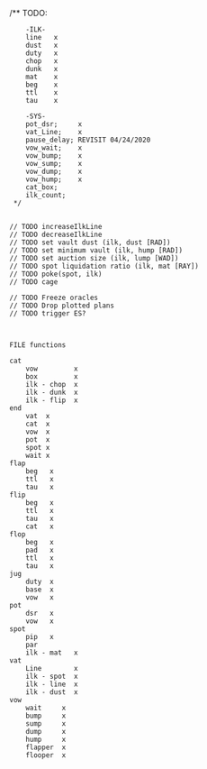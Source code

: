 /**
        TODO:

        -ILK-
        line   x 
        dust   x
        duty   x 
        chop   x
        dunk   x
        mat    x
        beg    x
        ttl    x
        tau    x

        -SYS-
        pot_dsr;     x
        vat_Line;    x
        pause_delay; REVISIT 04/24/2020
        vow_wait;    x
        vow_bump;    x
        vow_sump;    x
        vow_dump;    x
        vow_hump;    x
        cat_box;
        ilk_count;
     */


    // TODO increaseIlkLine
    // TODO decreaseIlkLine
    // TODO set vault dust (ilk, dust [RAD])
    // TODO set minimum vault (ilk, hump [RAD])
    // TODO set auction size (ilk, lump [WAD])
    // TODO spot liquidation ratio (ilk, mat [RAY])
    // TODO poke(spot, ilk)
    // TODO cage
    
    // TODO Freeze oracles
    // TODO Drop plotted plans
    // TODO trigger ES?



    FILE functions

    cat
        vow         x
        box         x
        ilk - chop  x
        ilk - dunk  x
        ilk - flip  x
    end
        vat  x
        cat  x
        vow  x
        pot  x
        spot x
        wait x
    flap
        beg   x
        ttl   x
        tau   x
    flip
        beg   x
        ttl   x
        tau   x
        cat   x
    flop
        beg   x
        pad   x
        ttl   x
        tau   x
    jug
        duty  x
        base  x
        vow   x
    pot
        dsr   x
        vow   x
    spot
        pip   x
        par
        ilk - mat   x
    vat
        Line        x
        ilk - spot  x
        ilk - line  x
        ilk - dust  x
    vow
        wait     x
        bump     x
        sump     x
        dump     x
        hump     x
        flapper  x
        flooper  x


                
